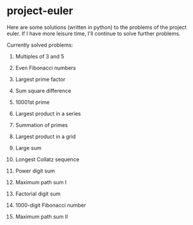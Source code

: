 project-euler
=============

Here are some solutions (written in python) to the problems of the project euler. If I have more leisure time, I'll continue to solve further problems.

Currently solved problems:

1. Multiples of 3 and 5
2. Even Fibonacci numbers
3. Largest prime factor

5. Sum square difference

7. 10001st prime
8. Largest product in a series

10. Summation of primes
11. Largest product in a grid

13. Large sum
14. Longest Collatz sequence

16. Power digit sum

18. Maximum path sum I

20. Factorial digit sum

25. 1000-digit Fibonacci number

67. Maximum path sum II
